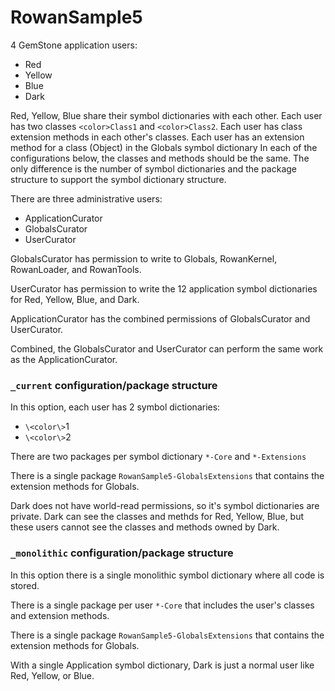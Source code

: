 # RowanSample5

4 GemStone application users:
- Red
- Yellow
- Blue
- Dark

Red, Yellow, Blue share their symbol dictionaries with each other.
Each user has two classes `<color>Class1` and  `<color>Class2`.
Each user has class extension methods in each other's classes.
Each user has an extension method for a class (Object) in the Globals symbol dictionary
In each of the configurations below, the classes and methods should be the same.
The only difference is the number of symbol dictionaries and the package structure to support the symbol dictionary structure.

There are three administrative users:
- ApplicationCurator
- GlobalsCurator
- UserCurator

GlobalsCurator has permission to write to Globals, RowanKernel, RowanLoader, and RowanTools.

UserCurator has permission to write the 12 application symbol dictionaries for Red, Yellow, Blue, and Dark.

ApplicationCurator has the combined permissions of GlobalsCurator and UserCurator.

Combined, the GlobalsCurator and UserCurator can perform the same work as the ApplicationCurator.

### `_current` configuration/package structure

In this option, each user has 2 symbol dictionaries:
- `\<color\>`1
- `\<color\>`2

There are two packages per symbol dictionary `*-Core` and `*-Extensions`

There is a single package `RowanSample5-GlobalsExtensions` that contains the extension methods for Globals.

Dark does not have world-read permissions, so it's symbol dictionaries are private. 
Dark can see the classes and methds for Red, Yellow, Blue, but these users cannot see the classes and methods owned by Dark.

### `_monolithic` configuration/package structure

In this option there is a single monolithic symbol dictionary where all code is stored.

There is a single package per user `*-Core` that includes the user's classes and extension methods.

There is a single package `RowanSample5-GlobalsExtensions` that contains the extension methods for Globals.

With a single Application symbol dictionary, Dark is just a normal user like Red, Yellow, or Blue.
